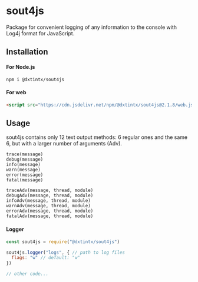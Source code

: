 # sout4js

Package for convenient logging of any information to the console with Log4j format for JavaScript.

## Installation
#### For Node.js
```console
npm i @dxtintx/sout4js
```
#### For web
```html
<script src="https://cdn.jsdelivr.net/npm/@dxtintx/sout4js@2.1.8/web.js"></script>
```

## Usage
sout4js contains only 12 text output methods: 6 regular ones and the same 6, but with a larger number of arguments (Adv).

`trace(message)`  
`debug(message)`  
`info(message)`  
`warn(message)`  
`error(message)`  
`fatal(message)`  

`traceAdv(message, thread, module)`  
`debugAdv(message, thread, module)`  
`infoAdv(message, thread, module)`  
`warnAdv(message, thread, module)`  
`errorAdv(message, thread, module)`  
`fatalAdv(message, thread, module)`  

#### Logger

```js
const sout4js = require("@dxtintx/sout4js")

sout4js.logger("logs", { // path to log files
  flags: "w" // default: "w"
})

// other code...
```
